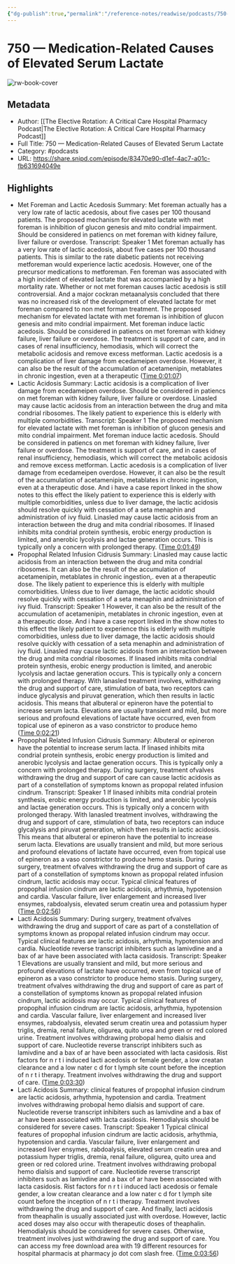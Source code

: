 ```yaml
---
{"dg-publish":true,"permalink":"/reference-notes/readwise/podcasts/750-medication-related-causes-of-elevated-serum-lactate/"}
---
```


# 750 —  Medication-Related Causes of Elevated Serum Lactate

![rw-book-cover](https://readwise-assets.s3.amazonaws.com/static/images/article1.be68295a7e40.png)

## Metadata
- Author: [[The Elective Rotation: A Critical Care Hospital Pharmacy Podcast\|The Elective Rotation: A Critical Care Hospital Pharmacy Podcast]]
- Full Title: 750 —  Medication-Related Causes of Elevated Serum Lactate
- Category: #podcasts
- URL: https://share.snipd.com/episode/83470e90-d1ef-4ac7-a01c-fb631694049e

## Highlights
- Met Foreman and Lactic Acedosis
  Summary:
  Met foreman actually has a very low rate of lactic acedosis, about five cases per 100 thousand patients. The proposed mechanism for elevated lactate with met foreman is inhibition of glucon genesis and mito condrial impairment. Should be considered in patiencs on met foreman with kidney failure, liver failure or overdose.
  Transcript:
  Speaker 1
  Met foreman actually has a very low rate of lactic acedosis, about five cases per 100 thousand patients. This is similar to the rate diabetic patients not receiving metforeman would experience lactic acedosis. However, one of the precursor medications to metforeman. Fen foreman was associated with a high incident of elevated lactate that was accompanied by a high mortality rate. Whether or not met foreman causes lactic acedosis is still controversial. And a major cockran metaanalysis concluded that there was no increased risk of the development of elevated lactate for met foreman compared to non met forman treatment. The proposed mechanism for elevated lactate with met foreman is inhibition of glucon genesis and mito condrial impairment. Met foreman induce lactic acedosis. Should be considered in patiencs on met foreman with kidney failure, liver failure or overdose. The treatment is support of care, and in cases of renal insufficiency, hemodiasis, which will correct the metabolic acidosis and remove excess metforman. Lactic acedosis is a complication of liver damage from ecedameipen overdose. However, it can also be the result of the accumulation of acetamenipin, metablates in chronic ingestion, even at a therapeutic ([Time 0:01:07](https://share.snipd.com/snip/b05220b8-da97-41a0-b00f-27c6e06e1491))
- Lactic Acidosis
  Summary:
  Lactic acidosis is a complication of liver damage from ecedameipen overdose. Should be considered in patiencs on met foreman with kidney failure, liver failure or overdose. Linasled may cause lactic acidosis from an interaction between the drug and mita condrial ribosomes. The likely patient to experience this is elderly with multiple comorbidities.
  Transcript:
  Speaker 1
  The proposed mechanism for elevated lactate with met foreman is inhibition of glucon genesis and mito condrial impairment. Met foreman induce lactic acedosis. Should be considered in patiencs on met foreman with kidney failure, liver failure or overdose. The treatment is support of care, and in cases of renal insufficiency, hemodiasis, which will correct the metabolic acidosis and remove excess metforman. Lactic acedosis is a complication of liver damage from ecedameipen overdose. However, it can also be the result of the accumulation of acetamenipin, metablates in chronic ingestion, even at a therapeutic dose. And i have a case report linked in the show notes to this effect the likely patient to experience this is elderly with multiple comorbidities, unless due to liver damage, the lactic acidosis should resolve quickly with cessation of a seta menaphin and administration of ivy fluid. Linasled may cause lactic acidosis from an interaction between the drug and mita condrial ribosomes. If linased inhibits mita condrial protein synthesis, erobic energy production is limited, and anerobic lycolysis and lactae generation occurs. This is typically only a concern with prolonged therapy. ([Time 0:01:49](https://share.snipd.com/snip/fcaed432-7a12-4b8e-8127-22e27198648f))
- Propophal Related Infusion Cidrusis
  Summary:
  Linasled may cause lactic acidosis from an interaction between the drug and mita condrial ribosomes. It can also be the result of the accumulation of acetamenipin, metablates in chronic ingestion,. even at a therapeutic dose. The likely patient to experience this is elderly with multiple comorbidities. Unless due to liver damage, the lactic acidotic should resolve quickly with cessation of a seta menaphin and administration of ivy fluid.
  Transcript:
  Speaker 1
  However, it can also be the result of the accumulation of acetamenipin, metablates in chronic ingestion, even at a therapeutic dose. And i have a case report linked in the show notes to this effect the likely patient to experience this is elderly with multiple comorbidities, unless due to liver damage, the lactic acidosis should resolve quickly with cessation of a seta menaphin and administration of ivy fluid. Linasled may cause lactic acidosis from an interaction between the drug and mita condrial ribosomes. If linased inhibits mita condrial protein synthesis, erobic energy production is limited, and anerobic lycolysis and lactae generation occurs. This is typically only a concern with prolonged therapy. With lanasled treatment involves, withdrawing the drug and support of care, stimulation of bata, two receptors can induce glycalysis and piruvat generation, which then results in lactic acidosis. This means that albuteral or epineron have the potential to increase serum lacta. Elevations are usually transient and mild, but more serious and profound elevations of lactate have occurred, even from topical use of epineron as a vaso constrictor to produce hemo ([Time 0:02:21](https://share.snipd.com/snip/bbd27f2d-32db-47a5-9a7e-b79d25f9380f))
- Propophal Related Infusion Cidrusis
  Summary:
  Albuteral or epineron have the potential to increase serum lacta. If linased inhibits mita condrial protein synthesis, erobic energy production is limited and anerobic lycolysis and lactae generation occurs. This is typically only a concern with prolonged therapy. During surgery, treatment ofvalves withdrawing the drug and support of care can cause lactic acidosis as part of a constellation of symptoms known as propopal related infusion cindrum.
  Transcript:
  Speaker 1
  If linased inhibits mita condrial protein synthesis, erobic energy production is limited, and anerobic lycolysis and lactae generation occurs. This is typically only a concern with prolonged therapy. With lanasled treatment involves, withdrawing the drug and support of care, stimulation of bata, two receptors can induce glycalysis and piruvat generation, which then results in lactic acidosis. This means that albuteral or epineron have the potential to increase serum lacta. Elevations are usually transient and mild, but more serious and profound elevations of lactate have occurred, even from topical use of epineron as a vaso constrictor to produce hemo stasis. During surgery, treatment ofvalves withdrawing the drug and support of care as part of a constellation of symptoms known as propopal related infusion cindrum, lactic acidosis may occur. Typical clinical features of propophal infusion cindrum are lactic acidosis, arhythmia, hypotension and cardia. Vascular failure, liver enlargement and increased liver ensymes, rabdoalysis, elevated serum creatin urea and potassium hyper ([Time 0:02:56](https://share.snipd.com/snip/a24af59f-feb4-4ebf-b997-393244f29fc1))
- Lacti Acidosis
  Summary:
  During surgery, treatment ofvalves withdrawing the drug and support of care as part of a constellation of symptoms known as propopal related infusion cindrum may occur. Typical clinical features are lactic acidosis, arhythmia, hypotension and cardia. Nucleotide reverse transcript inhibiters such as lamivdine and a bax of ar have been associated with lacta casidosis.
  Transcript:
  Speaker 1
  Elevations are usually transient and mild, but more serious and profound elevations of lactate have occurred, even from topical use of epineron as a vaso constrictor to produce hemo stasis. During surgery, treatment ofvalves withdrawing the drug and support of care as part of a constellation of symptoms known as propopal related infusion cindrum, lactic acidosis may occur. Typical clinical features of propophal infusion cindrum are lactic acidosis, arhythmia, hypotension and cardia. Vascular failure, liver enlargement and increased liver ensymes, rabdoalysis, elevated serum creatin urea and potassium hyper triglis, dremia, renal failure, oligurea, quito urea and green or red colored urine. Treatment involves withdrawing probopal hemo dialsis and support of care. Nucleotide reverse transcript inhibiters such as lamivdine and a bax of ar have been associated with lacta casidosis. Rist factors for n r t i induced lacti acedosis or female gender, a low creatan clearance and a low nater c d for t lymph site count before the inception of n r t i therapy. Treatment involves withdrawing the drug and support of care. ([Time 0:03:30](https://share.snipd.com/snip/b94426af-edbe-4288-a58f-198771d406c2))
- Lacti Acidosis
  Summary:
  clinical features of propophal infusion cindrum are lactic acidosis, arhythmia, hypotension and cardia. Treatment involves withdrawing probopal hemo dialsis and support of care. Nucleotide reverse transcript inhibiters such as lamivdine and a bax of ar have been associated with lacta casidosis. Hemodialysis should be considered for severe cases.
  Transcript:
  Speaker 1
  Typical clinical features of propophal infusion cindrum are lactic acidosis, arhythmia, hypotension and cardia. Vascular failure, liver enlargement and increased liver ensymes, rabdoalysis, elevated serum creatin urea and potassium hyper triglis, dremia, renal failure, oligurea, quito urea and green or red colored urine. Treatment involves withdrawing probopal hemo dialsis and support of care. Nucleotide reverse transcript inhibiters such as lamivdine and a bax of ar have been associated with lacta casidosis. Rist factors for n r t i induced lacti acedosis or female gender, a low creatan clearance and a low nater c d for t lymph site count before the inception of n r t i therapy. Treatment involves withdrawing the drug and support of care. And finally, lacti acidosis from theaphalin is usually associated just with overdose. However, lactic aced doses may also occur with therapeutic doses of theaphalin. Hemodialysis should be considered for severe cases. Otherwise, treatment involves just withdrawing the drug and support of care. You can access my free download area with 19 different resources for hospital pharmacis at pharmacy jo dot com slash free. ([Time 0:03:56](https://share.snipd.com/snip/ad47ba29-557d-452e-9886-6e97b1ecf596))
